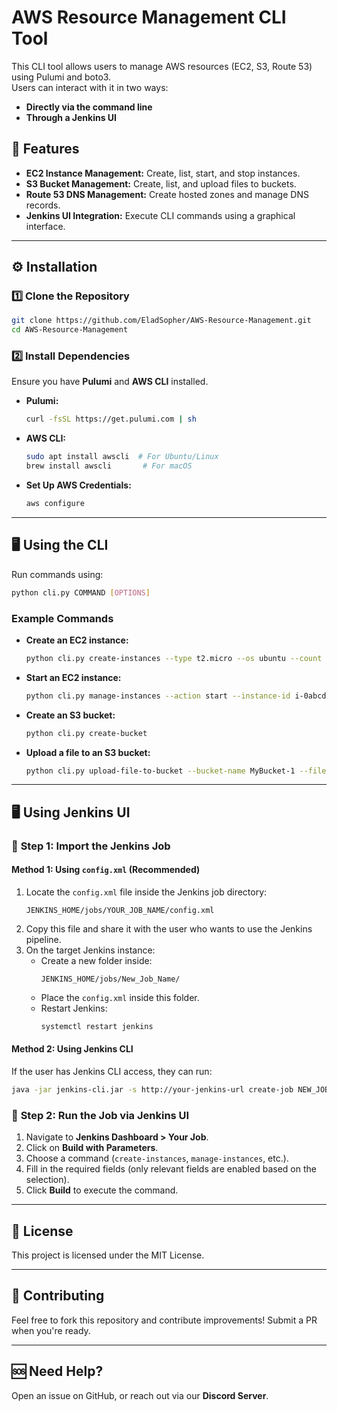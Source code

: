 # AWS Resource Management CLI Tool

This CLI tool allows users to manage AWS resources (EC2, S3, Route 53) using Pulumi and boto3.  
Users can interact with it in two ways:  
- **Directly via the command line**
- **Through a Jenkins UI**

## 🚀 Features

- **EC2 Instance Management:** Create, list, start, and stop instances.
- **S3 Bucket Management:** Create, list, and upload files to buckets.
- **Route 53 DNS Management:** Create hosted zones and manage DNS records.
- **Jenkins UI Integration:** Execute CLI commands using a graphical interface.

---

## ⚙️ Installation

### 1️⃣ Clone the Repository
```bash
git clone https://github.com/EladSopher/AWS-Resource-Management.git
cd AWS-Resource-Management
```

### 2️⃣ Install Dependencies  
Ensure you have **Pulumi** and **AWS CLI** installed.

- **Pulumi:**  
  ```bash
  curl -fsSL https://get.pulumi.com | sh
  ```

- **AWS CLI:**  
  ```bash
  sudo apt install awscli  # For Ubuntu/Linux
  brew install awscli       # For macOS
  ```

- **Set Up AWS Credentials:**  
  ```bash
  aws configure
  ```

---

## 🖥️ Using the CLI

Run commands using:  
```bash
python cli.py COMMAND [OPTIONS]
```

### Example Commands

- **Create an EC2 instance:**
  ```bash
  python cli.py create-instances --type t2.micro --os ubuntu --count 1
  ```

- **Start an EC2 instance:**
  ```bash
  python cli.py manage-instances --action start --instance-id i-0abcd1234efgh5678
  ```

- **Create an S3 bucket:**
  ```bash
  python cli.py create-bucket
  ```

- **Upload a file to an S3 bucket:**
  ```bash
  python cli.py upload-file-to-bucket --bucket-name MyBucket-1 --file-path ./file.txt
  ```

---

## 🖥️ Using Jenkins UI

### 🔹 **Step 1: Import the Jenkins Job**  

#### Method 1: Using `config.xml` (Recommended)

1. Locate the `config.xml` file inside the Jenkins job directory:  
   ```
   JENKINS_HOME/jobs/YOUR_JOB_NAME/config.xml
   ```
2. Copy this file and share it with the user who wants to use the Jenkins pipeline.
3. On the target Jenkins instance:
   - Create a new folder inside:
     ```
     JENKINS_HOME/jobs/New_Job_Name/
     ```
   - Place the `config.xml` inside this folder.
   - Restart Jenkins:
     ```bash
     systemctl restart jenkins
     ```

#### Method 2: Using Jenkins CLI

If the user has Jenkins CLI access, they can run:  
```bash
java -jar jenkins-cli.jar -s http://your-jenkins-url create-job NEW_JOB_NAME < config.xml
```

### 🔹 **Step 2: Run the Job via Jenkins UI**

1. Navigate to **Jenkins Dashboard > Your Job**.
2. Click on **Build with Parameters**.
3. Choose a command (`create-instances`, `manage-instances`, etc.).
4. Fill in the required fields (only relevant fields are enabled based on the selection).
5. Click **Build** to execute the command.

---

## 📜 License

This project is licensed under the MIT License.

---

## 🤝 Contributing

Feel free to fork this repository and contribute improvements! Submit a PR when you're ready.

---

## 🆘 Need Help?

Open an issue on GitHub, or reach out via our **Discord Server**.

